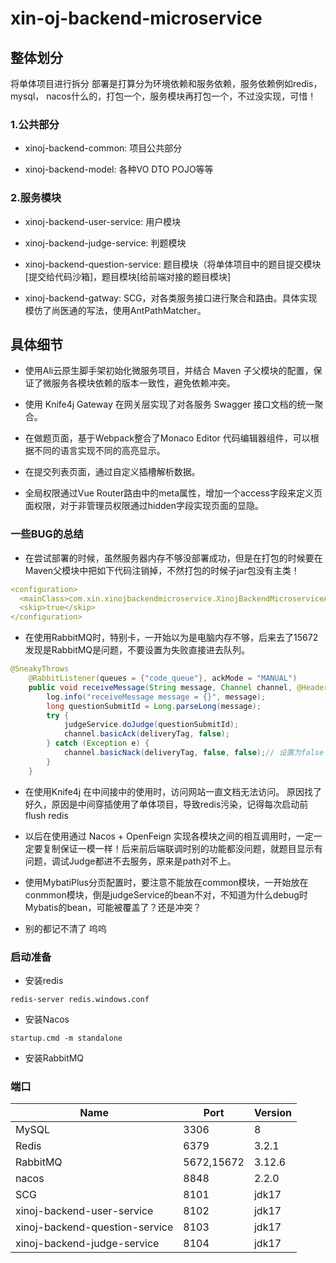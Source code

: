 # xin-oj-backend-microservice

## 整体划分
将单体项目进行拆分
部署是打算分为环境依赖和服务依赖，服务依赖例如redis， mysql， nacos什么的，打包一个，服务模块再打包一个，不过没实现，可惜！
### 1.公共部分
- xinoj-backend-common: 项目公共部分

- xinoj-backend-model: 各种VO DTO POJO等等

### 2.服务模块
- xinoj-backend-user-service: 用户模块

- xinoj-backend-judge-service: 判题模块

- xinoj-backend-question-service: 题目模块（将单体项目中的题目提交模块[提交给代码沙箱]，题目模块[给前端对接的题目模块]

- xinoj-backend-gatway: SCG，对各类服务接口进行聚合和路由。具体实现模仿了尚医通的写法，使用AntPathMatcher。



## 具体细节
- 使用Ali云原生脚手架初始化微服务项目，并结合 Maven 子父模块的配置，保证了微服务各模块依赖的版本一致性，避免依赖冲突。

- 使用 Knife4j Gateway 在网关层实现了对各服务 Swagger 接口文档的统一聚合。

- 在做题页面，基于Webpack整合了Monaco Editor 代码编辑器组件，可以根据不同的语言实现不同的高亮显示。

- 在提交列表页面，通过自定义插槽解析数据。

- 全局权限通过Vue Router路由中的meta属性，增加一个access字段来定义页面权限，对于非管理员权限通过hidden字段实现页面的显隐。



### 一些BUG的总结
- 在尝试部署的时候，虽然服务器内存不够没部署成功，但是在打包的时候要在Maven父模块中把如下代码注销掉，不然打包的时候子jar包没有主类！
```yaml
<configuration>
  <mainClass>com.xin.xinojbackendmicroservice.XinojBackendMicroserviceApplication</mainClass>
  <skip>true</skip>
</configuration>
```
- 在使用RabbitMQ时，特别卡，一开始以为是电脑内存不够，后来去了15672发现是RabbitMQ是问题，不要设置为失败直接进去队列。
```java
@SneakyThrows
    @RabbitListener(queues = {"code_queue"}, ackMode = "MANUAL")
    public void receiveMessage(String message, Channel channel, @Header(AmqpHeaders.DELIVERY_TAG) long deliveryTag) {
        log.info("receiveMessage message = {}", message);
        long questionSubmitId = Long.parseLong(message);
        try {
            judgeService.doJudge(questionSubmitId);
            channel.basicAck(deliveryTag, false);
        } catch (Exception e) {
            channel.basicNack(deliveryTag, false, false);// 设置为false
        }
    }
```

- 在使用Knife4j 在中间接中的使用时，访问网站一直文档无法访问。
原因找了好久，原因是中间穿插使用了单体项目，导致redis污染，记得每次启动前flush redis

-  以后在使用通过 Nacos + OpenFeign 实现各模块之间的相互调用时，一定一定要复制保证一模一样！后来前后端联调时别的功能都没问题，就题目显示有问题，调试Judge都进不去服务，原来是path对不上。

- 使用MybatiPlus分页配置时，要注意不能放在common模块，一开始放在conmmon模块，倒是judgeService的bean不对，不知道为什么debug时Mybatis的bean，可能被覆盖了？还是冲突？
- 别的都记不清了 呜呜

### 启动准备
- 安装redis
```shell
redis-server redis.windows.conf
```
- 安装Nacos
```shell
startup.cmd -m standalone
```
- 安装RabbitMQ

### 端口
| Name                           | Port       | Version |
|--------------------------------|------------|---------|
| MySQL                          | 3306       | 8       |
| Redis                          | 6379       | 3.2.1   |
| RabbitMQ                       | 5672,15672 | 3.12.6  |
| nacos                          | 8848       | 2.2.0   |
| SCG                            | 8101       | jdk17   |
| xinoj-backend-user-service     | 8102       | jdk17   |
| xinoj-backend-question-service | 8103       | jdk17   |
| xinoj-backend-judge-service    | 8104       | jdk17   |

  